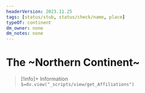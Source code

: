 ```yaml
---
headerVersion: 2023.11.25
tags: [status/stub, status/check/name, place]
typeOf: continent
dm_owner: none
dm_notes: none
---
```

# The ~Northern Continent~
>[!info]+ Information  
> `$=dv.view("_scripts/view/get_Affiliations")`

